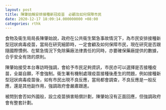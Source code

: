 ```yaml
---
layout: post
title: 陳肇始稱安排接種新冠疫苗　必顧及如何保障市民
date: 2020-12-17 18:09:14.000000000 +08:00
categories: rthk
---
```


食物及衞生局局長陳肇始說，政府在公共衞生緊急事故情況下，為市民安排接種新型冠狀病毒疫苗，當局在研究細節時，一定會顧及如何保障市民，現在研究是否跟隨國際慣例、在緊急情況下免除藥廠法律責任的同時，亦要確保藥廠提供的數據，合乎安全有效的原則。

陳肇始接受本台專訪時強調，會給予市民足夠資訊，市民亦可以選擇是否接種疫苗，全屬自願，不會強制。衞生署有機制處理疫苗接種後產生的問題，例如接種新型冠狀病毒疫苗後，如有市民出現不良反應，當局都會調查，不良反應是一般反應，還是其他副作用，強調政府會嚴肅跟進。

被問到會否如外國般，設立疫苗損害賠償計劃，陳肇始沒有正面回應，但強調政府會有整套計劃。
